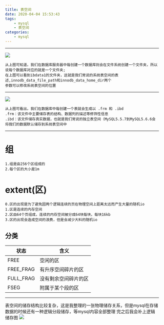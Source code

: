 ```yaml
---
title: 表空间
date: 2020-04-04 15:53:43
tags: 
    - mysql
    - 表空间
categories: 
    - mysql
---
```

<hr/>

![](https://cdn.jsdelivr.net/gh/dogYin/imgOSS/img/数据库.PNG)

    从上图可知道，我们在数据库服务器中每创建一个数据库则会在文件系统创建一个文件夹，所以说每个数据库对应的就是一个文件夹;
    在上图可以看到ibdata1的文件夹，这就是我们常说的系统表空间的表述,innodb_data_file_path和innodb_data_home_dir两个
    参数可以修改系统表空间的位置

<hr/>
<img src="https://cdn.jsdelivr.net/gh/dogYin/imgOSS/img/table_ structure.PNG"/>
    
    从上图可看出，我们在数据库中每创建一个表就会生成以 .frm 和 .ibd
    .frm：该文件中主要储存表的结构、数据列的描述等修饰性信息
    .ibd：该文件储存真实数据，也就是我们常说的独立表空间（MySQL5.5.7到MySQL5.6.6会将我们的数据默认储存到系统表空间中
    
    
<hr/>

<h1>组</h1>

    1.组是由256个区组成的
    2.每个区的大小是1m
    
<h1>extent(区)</h1>
    
    0.区的出现是为了避免因两个逻辑连续的页在物理空间上距离太远而产生大量的随机io
    1.区是连续的内存空间
    2.区由64个页组成，连续的内存空间被分成64块每块，每块16kb
    3.区的出现会造成空间的浪费，但是会减少大料的随机io
    
    
   <h2>分类</h2>
   
状态| 含义
 ---|---
FREE|空闲的区
FREE_FRAG|有升序空间碎片的区
FULL_FRAG|没有剩余空间碎片的区
FSEG|附属于某个段的区

<hr/>
表空间的储存结构比较复杂，这是我整理的一张物理储存关系，但是mysql在存储数据的时候还有一种逻辑分段储存，等mysql内容全部整理
完之后我会补上逻辑储存图

<img src="https://cdn.jsdelivr.net/gh/dogYin/imgOSS/img/innodb_table_space.png" />





